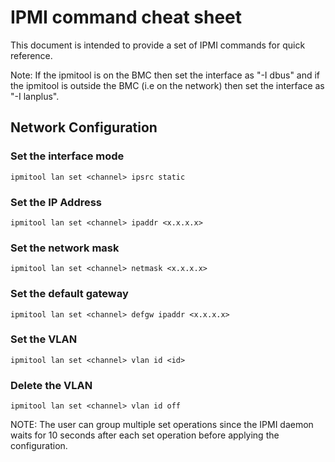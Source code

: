 # IPMI command cheat sheet

This document is intended to provide a set of IPMI commands for quick reference.

Note: If the ipmitool is on the BMC then set the interface as "-I dbus" and
if the ipmitool is outside the BMC (i.e on the network) then set the interface as
"-I lanplus".

## Network Configuration

### Set the interface mode

```ipmitool lan set <channel> ipsrc static```

### Set the IP Address

```ipmitool lan set <channel> ipaddr <x.x.x.x>```

### Set the network mask

```ipmitool lan set <channel> netmask <x.x.x.x>```

### Set the default gateway

```ipmitool lan set <channel> defgw ipaddr <x.x.x.x>```

### Set the VLAN

```ipmitool lan set <channel> vlan id <id>```

### Delete the VLAN

```ipmitool lan set <channel> vlan id off```

NOTE: The user can group multiple set operations since the IPMI daemon
waits for 10 seconds after each set operation before applying the configuration.
